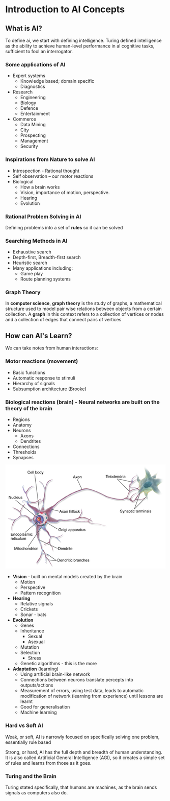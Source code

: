 # Introduction to AI Concepts

## What is AI?

To define ai, we start with defining intelligence. Turing defined intelligence as the ability to achieve human-level performance in al cognitive tasks, sufficient to fool an interrogator.

### Some applications of AI

* Expert systems
  * Knowledge based; domain specific
  * Diagnostics
* Research
  * Engineering
  * Biology
  * Defence
  * Entertainment
* Commerce
  * Data Mining
  * City
  * Prospecting
  * Management
  * Security

### Inspirations from Nature to solve AI

* Introspection - Rational thought
* Self observation – our motor reactions
* Biological
  * How a brain works
  * Vision, importance of motion, perspective.
  * Hearing
  * Evolution

### Rational Problem Solving in AI

Defining problems into a set of **rules** so it can be solved

### Searching Methods in AI

* Exhaustive search
* Depth-first, Breadth-first search
* Heuristic search
* Many applications including:
  * Game play
  * Route planning systems

### Graph Theory

In **computer science**, **graph theory** is the study of graphs, a mathematical structure used to model pair wise relations between objects from a certain collection. A **graph** in this context refers to a collection of vertices or nodes and a collection of edges that connect pairs of vertices

## How can AI's Learn?

We can take notes from human interactions:

### **Motor reactions** (movement)

* Basic functions
* Automatic response to stimuli
* Hierarchy of signals
* Subsumption architecture (Brooke)

### **Biological reactions** (brain) - Neural networks are built on the theory of the brain

* Regions
* Anatomy
* Neurons
  * Axons
  * Dendrites
* Connections
* Thresholds
* Synapses

![The brain as an electrical signal, essentially a cpu](<../../../../../../.gitbook/assets/image (14).png>)

* **Vision** - built on mental models created by the brain
  * Motion
  * Perspective
  * Pattern recognition
* **Hearing**
  * Relative signals
  * Crickets
  * Sonar - bats
* **Evolution**
  * Genes
  * Inheritance
    * Sexual
    * Asexual
  * Mutation
  * Selection&#x20;
    * Stress
  * Genetic algorithms - this is the more&#x20;
* **Adaptation** (learning)
  * Using artificial brain-like network
  * Connections between neurons translate percepts into outputs/actions
  * Measurement of errors, using test data, leads to automatic modification of network (learning from experience) until lessons are learnt
  * Good for generalisation
  * Machine learning

### Hard vs Soft AI

Weak, or soft, AI is narrowly focused on specifically solving one problem, essentially rule based

Strong, or hard, AI has the full depth and breadth of human understanding. It is also called Artificial General Intelligence (AGI), so it creates a simple set of rules and learns from those as it goes.

### Turing and the Brain

Turing stated specifically, that humans are machines, as the brain sends signals as computers also do.


